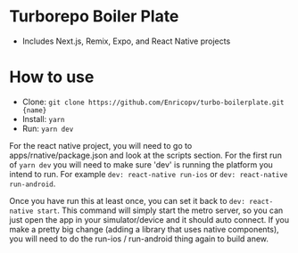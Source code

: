 # Turborepo Boiler Plate

- Includes Next.js, Remix, Expo, and React Native projects

# How to use

- Clone: `git clone https://github.com/Enricopv/turbo-boilerplate.git {name}`
- Install: `yarn`
- Run: `yarn dev`

For the react native project, you will need to go to apps/rnative/package.json and look at the scripts section. For the first run of `yarn dev` you will need to make sure 'dev' is running the platform you intend to run. For example `dev: react-native run-ios` or `dev: react-native run-android`.

Once you have run this at least once, you can set it back to `dev: react-native start`. This command will simply start the metro server, so you can just open the app in your simulator/device and it should auto connect. If you make a pretty big change (adding a library that uses native components), you will need to do the run-ios / run-android thing again to build anew.
